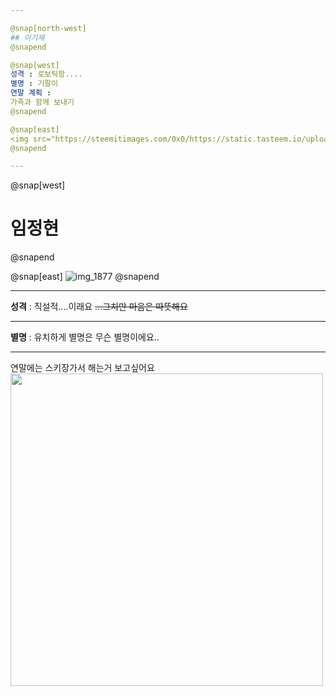 ```yaml
---

@snap[north-west]
## 이기재
@snapend

@snap[west]
성격 : 로보틱함....  
별명 : 기팔이  
연말 계획 :   
가족과 함께 보내기
@snapend

@snap[east]
<img src="https://steemitimages.com/0x0/https://static.tasteem.io/uploads/464/post/3284/content_511a19a7-1e34-41d9-a4e0-b514eccc852f.jpeg" width=480>
@snapend

---
```

@snap[west]
# 임정현
@snapend

@snap[east]
![img_1877](https://user-images.githubusercontent.com/46038967/50469795-5d624380-09f1-11e9-9730-882c5a0ebd70.PNG)
@snapend

---
**성격** : 직설적....이래요
~~...그치만 마음은 따뜻해요~~

---
**별명** : 유치하게 별명은 무슨 별명이에요..

---
연말에는 스키장가서 해는거 보고싶어요
<img src="http://www.sapporo.travel/cms/wp-content/uploads/2013/12/032-1200x600.jpg" width=500>
